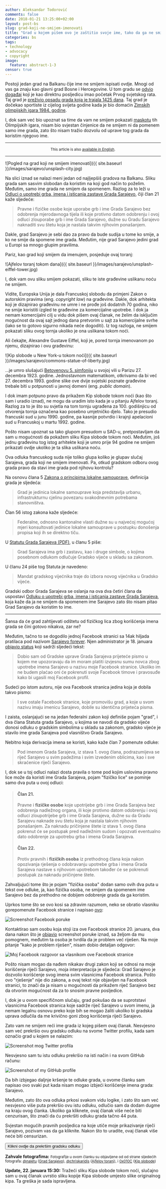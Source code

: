 ```yaml
---
author: Aleksandar Todorović
comments: false
date: 2018-01-21 13:25:00+02:00
layout: post-bs
slug: grad-koji-ne-smijem-imenovati
title: "Grad u kojem pišem ovo je zaštitio svoje ime, tako da ga ne smijem koristiti"
categories: bs
tags:
- technology
- advocacy
- copyright
image:
  feature: abstract-1-3
censor: true
---
```


Postoji jedan grad na Balkanu čije ime ne smijem ispisati ovdje. Mnogi od vas ga znaju kao glavni grad Bosne i Hercegovine. U tom gradu se [odvio događaj](https://en.wikipedia.org/wiki/Sarajevo) koji je kao direktnu posljedicu imao početak Prvog svjetskog rata. Taj grad je [preživio opsadu grada koja je trajala 1425 dana](https://en.wikipedia.org/wiki/Siege_of_Sarajevo). Taj grad je dočekao sportiste iz cijelog svijeta godine kada je bio domaćin [Zimskih olimpijskih igara 1984. godine](https://en.wikipedia.org/wiki/1984_Winter_Olympics).

I, dok sam već bio upoznat sa time da vam ne smijem pokazati [maskotu](https://en.wikipedia.org/wiki/Vu%C4%8Dko_(mascot)) tih Olimpijskih igara, nisam bio svjestan činjenice da ne smijem ni da pomenem samo ime grada, zato što nisam tražio dozvolu od uprave tog grada da koristim njegovo ime.

<hr><p style="text-align:center;"><small>This article is also <a href="{{ site.baseurl }}/en/the-city-whose-name-i-cannot-mention/">available in English</a>.</small></p>
<hr>

![Pogled na grad koji ne smijem imenovati]({{ site.baseurl }}/images/sarajevo/unsplash-city.jpg)

Na slici iznad se nalazi meni jedan od najljepšiš gradova na Balkanu. Sliku grada sam sasvim slobodan da koristim na koji god način to poželim. Međutim, samo ime grada ne smijem da spomenem. Razlog za to leži u [Odluci o upotrebi grba, imena i isticanja zastave Grada <span class="censored" id="censored">Sarajevo</span>](http://sarajevo.ba/grb-i-zastava/?lang=bs), čiji član 21 kaže sljedeće:

> Pravne i fizičke osobe koje uporabe grb i ime Grada <span class="censored" id="censored">Sarajevo</span> bez odobrenja mjerodavnoga tijela ili koje protivno datom odobrenju i ovoj odluci zlouporabe grb i ime Grada <span class="censored" id="censored">Sarajevo</span>, dužne su Gradu <span class="censored" id="censored">Sarajevo</span> naknaditi svu štetu koja je nastala takvim njihovim ponašanjem.

Dakle, grad <span class="censored" id="censored">Sarajevo</span> je sebi dao za pravo da bude sudija u tome ko smije, a ko ne smije da spomene ime grada. Međutim, nije grad <span class="censored" id="censored">Sarajevo</span> jedini grad u Europi sa mnogo glupim pravilima.

Pariz, kao grad koji smijem da imenujem, posjeduje ovaj toranj:

![Ajfelov toranj tokom dana]({{ site.baseurl }}/images/sarajevo/unsplash-eiffel-tower.jpg)

I, dok vam ovu sliku smijem pokazati, sliku te iste građevine uslikanu noću ne smijem.

Vidite, Europska Unija je dala Francuskoj slobodu da primjeni Zakon o autorskim pravima (eng. _copyright law_) na građevine. Dakle, dok arhitekta koji je dizajnirao građevinu ne umre i ne prođe još dodatnih 70 godina, niko ne smije koristiti izgled te građevine za komercijalne upotrebe. I dok ja nemam komercijalni cilj u vidu dok pišem ovaj članak, ne želim da isključim mogućnost da ovaj sajt jednog dana pretvorim u sajt za komercijalne svrhe (iako se to gotovo sigurno nikada neće dogoditi). Iz tog razloga, ne smijem pokazati sliku ovog tornja ukoliko je ona uslikana tokom noći.

Ali čekajte, Alexandre Gustave Eiffel, koji je, pored tornja imenovanom po njemu, dizajnirao i ovu građevinu:

![Kip slobode u New York-u tokom noći]({{ site.baseurl }}/images/sarajevo/commons-statue-of-liberty.jpg)

...je umro slušajući [Betovenovu 5. simfoniju](https://www.youtube.com/watch?v=fOk8Tm815lE) u svojoj vili u Parizu 27. decembra 1923. godine. Jednostavnom matematikom, otkrivamo da bi već 27. decembra 1993. godine slike ove dvije svjetski poznate građevine trebale biti u potpunosti u javnoj domeni (eng. _public domain_).

I dok imam potpuno pravo da prikažem Kip slobode tokom noći (kao što sam i uradio iznad), ne mogu da uradim isto kada je u pitanju Ajfelov toranj. Razlog za to je što su svjetla na tom tornju ugrađena za 100. godišnjicu od otvorenja tornja označena kao posebno umjetničko djelo. Tako je presudio francuski sud u junu 1990. godine, pa kasnije potvrdio i krajnji apelacioni sud u Francuskoj u martu 1992. godine.

Pošto nisam upoznat sa tako glupom presudom u SAD-u, pretpostavljam da sam u mogućnosti da pokažem sliku Kipa slobode tokom noći. Međutim, još jednu građevinu tog istog arhitekte koji je umro prije 94 godine ne smijem prikazati ovdje ukoliko je ta slika uslikana noću.

Ova odluka francuskog suda nije toliko glupa koliko je glupav slučaj <span class="censored" id="censored">Sarajeva</span>, grada koji ne smijem imenovati. Pa, otkud gradskom odboru ovog grada pravo da stavi ime grada pod njihovu kontrolu?

Na osnovu člana 5 [Zakona o principima lokalne samouprave](http://www.fbihvlada.gov.ba/bosanski/zakoni/2006/zakoni/34bos.htm), definicija grada je sljedeća:

> Grad je jedinica lokalne samouprave koja predstavlja urbanu, infrastrukturnu cjelinu povezanu svakodnevnim potrebama stanovništva.

Član 56 istog zakona kaže sljedeće:

> Federalne, odnosno kantonalne vlasti dužne su u najvećoj mogućoj mjeri konsultovati jedinice lokalne samouprave u postupku donošenja propisa koji ih se direktno tiču.

U [Statutu Grada <span class="censored" id="censored">Sarajeva</span> (PDF)](http://sarajevo.ba/ba/files/statut%20grada%20sarajeva.pdf), u članu 5 piše:

> Grad <span class="censored" id="censored">Sarajeva</span> ima grb i zastavu, kao i druge simbole, o kojima posebnom odlukom odlučuje Gradsko vijeće u skladu sa zakonom.

U članu 24 piše tog Statuta je navedeno:

> Mandat gradskog vijećnika traje do izbora novog vijećnika u Gradsko vijeće.

Gradski odbor Grada <span class="censored" id="censored">Sarajeva</span> se oslanja na ova dva četiri člana da uspostavi [Odluku o upotrebi grba, imena i isticanja zastave Grada <span class="censored" id="censored">Sarajeva</span>](http://sarajevo.ba/grb-i-zastava/?lang=bs), koja kaže da ja ne smijem da spomenem ime <span class="censored" id="censored">Sarajevo</span> zato što nisam pitao Grad <span class="censored" id="censored">Sarajevo</span> da koristim to ime.

---

Šansa da će grad zahtijevati odštetu od fizičkog lica zbog korišćenja imena grada se čini gotovo nikakva, zar ne?

Međutim, tačno to se dogodilo jednoj Facebook stranici sa 14ak hiljada pratilaca pod nazivom [<span class="censored" id="censored">Sarajevo</span> forever](https://www.facebook.com/SarajevoForever/). Njen administrator je 18. januara [objavio status](https://www.facebook.com/SarajevoForever/posts/878073679022840) koji sadrži sljedeći tekst:

> Dobio sam od Gradske uprave Grada <span class="censored" id="censored">Sarajeva</span> prijeteće pismo u kojem me upozoravaju da im moram platiti izvjesnu sumu novca zbog upotrebe imena <span class="censored" id="censored">Sarajevo</span> u nazivu moje Facebook stranice. Ukoliko im ne budem plaćao oni će pokrenuti svoje Facebook timove i pravosuđe kako bi ugasili moj Facebook profil.

Sudeći po istom autoru, nije ova Facebook stranica jedina koja je dobila takvo pismo:

> I sve ostale Facebook stranice, koje promovišu grad, a koje u svom nazivu imaju imenicu <span class="censored" id="censored">Sarajevo</span>, dobile su identična prijeteća pisma.

I zaista, oslanjajući se na jedan federalni zakon koji definiše pojam "grad", i dva člana Statuta grada <span class="censored" id="censored">Sarajevo</span>, u kojima se navodi da gradsko vijeće donosi odluku o gradskim simbolima u skladu sa zakonom, gradsko vijeće je stavilo ime grada <span class="censored" id="censored">Sarajeva</span> pod vlasništvo Grada <span class="censored" id="censored">Sarajevo</span>.

Nebitno koja derivacija imena se koristi, kako kaže član 7 pomenute odluke:

> Pod imenom Grada <span class="censored" id="censored">Sarajeva</span>, iz stava 1. ovog člana, podrazumijeva se riječ <span class="censored" id="censored">Sarajevo</span> u svim padežima i svim izvedenim oblicima, kao i sve skraćenice riječi <span class="censored" id="censored">Sarajevo</span>.

I, dok se u toj odluci nalazi dosta pravila o tome pod kojim uslovima pravno lice može da koristi ime Grada <span class="censored" id="censored">Sarajeva</span>, pojam "fizičko lice" se pominje samo dva puta u ovoj odluci:

> #### Član 21.
>
> Pravne i **fizičke osobe** koje upotrijebe grb i ime Grada <span class="censored" id="censored">Sarajeva</span> bez odobrenja nadležnog organa, ili koje protivno datom odobrenju i ovoj odluci zloupotrijebe grb i ime Grada <span class="censored" id="censored">Sarajeva</span>, dužne su da Gradu <span class="censored" id="censored">Sarajevu</span> naknade svu štetu koja je nastala takvim njihovim ponašanjem.
> Za naknadu pričinjene štete iz stava 1. ovog člana pokrenut će se postupak pred nadležnim sudom i opozvati eventualno dato odobrenje za upotrebu grba i imena Grada <span class="censored" id="censored">Sarajeva</span>.
>
> #### Član 22.
>
> Protiv pravnih i **fizičkih osoba** iz prethodnog člana koja nakon opozivanja rješenja o odobravanju upotrebe grba i imena Grada <span class="censored" id="censored">Sarajeva</span> nastave s njihovom upotrebom također će se pokrenuti postupak za naknadu pričinjene štete.

Zahvaljujući tome što je pojam "fizička osoba" dodan samo ovih dva puta u tekst ove odluke, ja, kao fizička osoba, ne smijem da spomenem ime <span class="censored" id="censored">Sarajevo</span> bez da prethodno ne dobijem odobrenje grada da ga koristim.

Uprkos tome što se ovo kosi sa zdravim razumom, neko se obratio vlasniku gorepomenute Facebook stranice i napisao [ovo](https://www.facebook.com/SarajevoForever/photos/a.878165692346972.1073741892.142203579276524/878165585680316/):

<img src="{{ site.baseurl }}/images/sarajevo/facebook-poruka-cenzurisana.png" alt="Screenshot Facebook poruke" id="facebook-poruka-cenzurisana" />

Kontaktirao sam osobu koja stoji iza ove Facebook stranice 20. januara, dva dana nakon što je [objavio](https://www.facebook.com/SarajevoForever/photos/a.878165692346972.1073741892.142203579276524/878165585680316/) screenshot poruke iznad, sa željom da mu pomognem, međutim ta osoba je tvrdila da je problem već riješen. Na moje pitanje "kako je problem riješen", nisam dobio detaljan odgovor:

<img src="{{ site.baseurl }}/images/sarajevo/facebook-razgovor-cenzurisan.png" alt="Moj Facebook razgovor sa vlasnikom ove Facebook stranice" id="facebook-razgovor-cenzurisan" />

Pošto nisam mogao da nađem nikakav drugi zakon koji se odnosi na moje korišćenje riječi <span class="censored" id="censored">Sarajevo</span>, moja interpretacija je sljedeća: Grad <span class="censored" id="censored">Sarajevo</span> je dozvolio korišćenje svog imena svim vlasnicima Facebook stranica. Pošto ovo "rješenje" nije dio zakona, a ovaj tekst nije objavljen na Facebook stranici, to znači da ja nisam u mogućnosti da prikažem riječ <span class="censored" id="censored">Sarajevo</span> bez da otvorim mogućnost da za to snosim pravne posljedice.

I, dok je u ovom specifičnom slučaju, grad pokušao da se suprotstavi vlasnicima Facebook stranica koje sadrže riječ <span class="censored" id="censored">Sarajevo</span> u svom imenu, ja nemam legalnu osnovu preko koje bih se mogao žaliti ukoliko bi gradska uprava odlučila da me krivično goni zbog korišćenja riječi <span class="censored" id="censored">Sarajevo</span>.

Zato vam ne smijem reći ime grada iz kojeg pišem ovaj članak.  Nesvjesno sam već prekršio ovu gradsku odluku na svome Twitter profilu, kada sam označio grad u kojem se nalazim:

<img src="{{ site.baseurl }}/images/sarajevo/twitter-screenshot-censored.png" alt="Screenshot mog Twitter profila" id="twitter-screenshot-censored" />

Nesvjesno sam tu istu odluku prekršio na isti način i na svom GitHub računu:


<img src="{{ site.baseurl }}/images/sarajevo/github-screenshot-censored.png" alt="Screenshot of my GitHub profile" id="github-screenshot-censored" />

Da bih izbjegao daljnje kršenje te odluke grada, u ovome članku sam napisao ovo svaki put kada nisam mogao izbjeći korišćenje imena grada: <span class="censored" id="censored">Sarajevo</span>.

Međutim, zato što ova odluka prkosi svakom vidu logike, i zato što sam već nesvjesno više puta prekršio ovu istu odluku, odlučio sam da dodam dugme na kraju ovog članka. Ukoliko ga kliknete, ovaj članak više neće biti cenzurisan, što znači da ću prekršiti odluku grada tačno 44 puta.

Svjestan mogućih pravnih posljedica na koje utiče moje prikazivanje riječi <span class="censored" id="censored">Sarajevo</span>, pozivam vas da ga kliknite. Nakon što to uradite, ovaj članak više neće biti censurizan.

<button id="uncensor-me">Klikni ovdje da prekršim gradsku odluku</button>

**Zahvale fotografima:** <small>Fotografije u ovom članku su objavljene od od strane sljedećih fotografa: [@naletu](https://unsplash.com/@naletu) ([Grad <span class="censored" id="censored">Sarajevo</span>](https://unsplash.com/photos/FYr3roIu51g)), [@chriskaridis](https://unsplash.com/@chriskaridis) ([Ajfelov toranj](https://unsplash.com/photos/nnzkZNYWHaU)), i [0x010C](https://commons.wikimedia.org/wiki/User:0x010C) ([Kip slobode](https://commons.wikimedia.org/wiki/File:2016-11_Statue_of_Liberty_04.jpg))</small>

**Update, 22. januara 15:30:**  Tražeći sliku Kipa slobode tokom noći, slučajno sam u ovaj članak uvrstio sliku kopije Kipa slobode umjesto slike originalnog kipa. Ta greška je sada ispravljena.
